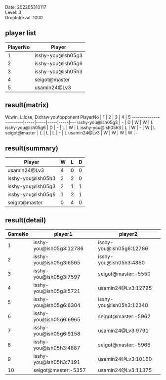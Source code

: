 Date: 202205310117  
Level: 3  
DropInterval: 1000  
## player list
PlayerNo  |  Player
----------|-------------------
1         |  isshy-you@ish05g3
2         |  isshy-you@ish05g6
3         |  isshy-you@ish05h3
4         |  seigot@master
5         |  usamin24@Lv3
## result(matrix)
W:win, L:lose, D:draw
you\opponent PlayerNo  |  1  |  2  |  3  |  4  |  5
-----------------------|-----|-----|-----|-----|---
isshy-you@ish05g3      |  -  |  D  |  W  |  W  |  L
isshy-you@ish05g6      |  D  |  -  |  L  |  W  |  L
isshy-you@ish05h3      |  L  |  W  |  -  |  W  |  L
seigot@master          |  L  |  L  |  L  |  -  |  L
usamin24@Lv3           |  W  |  W  |  W  |  W  |  -
## result(summary)
Player             |  W  |  L  |  D
-------------------|-----|-----|---
usamin24@Lv3       |  4  |  0  |  0
isshy-you@ish05h3  |  2  |  2  |  0
isshy-you@ish05g3  |  2  |  1  |  1
isshy-you@ish05g6  |  1  |  2  |  1
seigot@master      |  0  |  4  |  0
## result(detail)
GameNo  |  player1                  |  player2
--------|---------------------------|-------------------------
1       |  isshy-you@ish05g3:12786  |  isshy-you@ish05g6:12786
2       |  isshy-you@ish05g3:6565   |  isshy-you@ish05h3:4850
3       |  isshy-you@ish05g3:7597   |  seigot@master:-5550
4       |  isshy-you@ish05g3:5721   |  usamin24@Lv3:12725
5       |  isshy-you@ish05g6:6304   |  isshy-you@ish05h3:12340
6       |  isshy-you@ish05g6:6965   |  seigot@master:-5962
7       |  isshy-you@ish05g6:9158   |  usamin24@Lv3:9791
8       |  isshy-you@ish05h3:4887   |  seigot@master:-5966
9       |  isshy-you@ish05h3:7191   |  usamin24@Lv3:10160
10      |  seigot@master:-5357      |  usamin24@Lv3:11375
